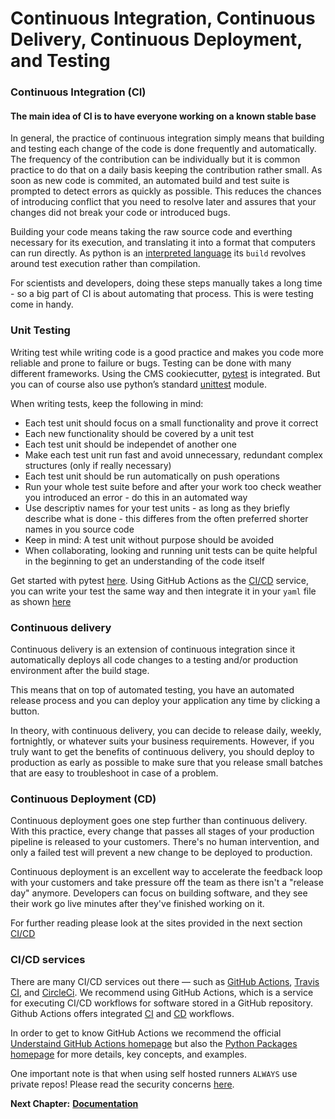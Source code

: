 # Continuous Integration, Continuous Delivery, Continuous Deployment, and Testing

### Continuous Integration (CI)
#### The main idea of CI is to have everyone working on a known stable base

In general, the practice of continuous integration simply means that building and testing each change of the code is done frequently and automatically.
The frequency of the contribution can be individually but it is common practice to do that on a daily basis keeping the contribution rather small. 
As soon as new code is commited, an automated build and test suite is prompted to detect errors as quickly as possible.
This reduces the chances of introducing conflict that you need to resolve later and assures that your changes did not break your code or introduced bugs.

Building your code means taking the raw source code and everthing necessary for its execution, and translating it into a format that computers can run directly.
As python is an [interpreted language](https://en.wikipedia.org/wiki/Interpreter_(computing)) its `build` revolves around test execution rather than compilation.

For scientists and developers, doing these steps manually takes a long time - so a big part of CI is about automating that process.
This is were testing come in handy.

### Unit Testing

Writing test while writing code is a good practice and makes you code more reliable and prone to failure or bugs.
Testing can be done with many different frameworks. Using the CMS cookiecutter, [pytest](https://docs.pytest.org/en/7.1.x/) is integrated. But you can of course also use python’s standard [unittest](https://docs.python.org/3/library/unittest.html) module.

When writing tests, keep the following in mind:

* Each test unit should focus on a small functionality and prove it correct
* Each new functionality should be covered by a unit test
* Each test unit should be independet of another one
* Make each test unit run fast and avoid unnecessary, redundant complex structures (only if really necessary)
* Each test unit should be run automatically on push operations
* Run your whole test suite before and after your work too check weather you introduced an error - do this in an automated way
* Use descriptiv names for your test units - as long as they briefly describe what is done - this differes from the often preferred shorter names in you source code
* Keep in mind: A test unit without purpose should be avoided
* When collaborating, looking and running unit tests can be quite helpful in the beginning to get an understanding of the code itself

Get started with pytest [here](https://docs.pytest.org/en/7.1.x/getting-started.html#getstarted).
Using GitHub Actions as the [CI/CD](/CI_CD_TEST.md#cicd-services) service, you can write your test the same way and then integrate it in your `yaml` file as shown [here](https://docs.github.com/en/actions/automating-builds-and-tests/building-and-testing-python#testing-your-code)

### Continuous delivery
Continuous delivery is an extension of continuous integration since it automatically deploys all code changes to a testing and/or production environment after the build stage. 

This means that on top of automated testing, you have an automated release process and you can deploy your application any time by clicking a button.

In theory, with continuous delivery, you can decide to release daily, weekly, fortnightly, or whatever suits your business requirements. However, if you truly want to get the benefits of continuous delivery, you should deploy to production as early as possible to make sure that you release small batches that are easy to troubleshoot in case of a problem.


### Continuous Deployment (CD)
Continuous deployment goes one step further than continuous delivery. With this practice, every change that passes all stages of your production pipeline is released to your customers. There's no human intervention, and only a failed test will prevent a new change to be deployed to production.

Continuous deployment is an excellent way to accelerate the feedback loop with your customers and take pressure off the team as there isn't a "release day" anymore. Developers can focus on building software, and they see their work go live minutes after they've finished working on it.

For further reading please look at the sites provided in the next section [CI/CD](/CI_CD_TEST.md#cicd-services)


### CI/CD services
There are many CI/CD services out there — such as [GitHub Actions](https://docs.github.com/en/actions), [Travis CI](https://www.travis-ci.com/), and [CircleCi](https://circleci.com/). 
We recommend using GitHub Actions, which is a service for executing CI/CD workflows for software stored in a GitHub repository.
Github Actions offers integrated [CI](https://docs.github.com/en/actions/deployment/about-deployments/about-continuous-deployment) and [CD](https://docs.github.com/en/actions/deployment/about-deployments/about-continuous-deployment) workflows.

In order to get to know GitHub Actions we recommend the official [Understaind GitHub Actions homepage](https://docs.github.com/en/actions/learn-github-actions/understanding-github-actions) but also the [Python Packages homepage](https://py-pkgs.org/08-ci-cd.html) for more details, key concepts, and examples.

One important note is that when using self hosted runners `ALWAYS` use private repos! Please read the security concerns [here](https://docs.github.com/en/actions/hosting-your-own-runners/about-self-hosted-runners#self-hosted-runner-security).


__Next Chapter:__ [__Documentation__](/DOCUMENTATION.md)